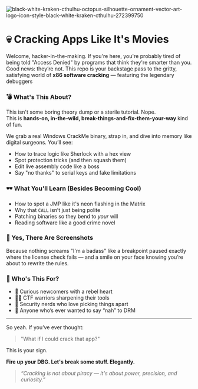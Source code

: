 ![black-white-kraken-cthulhu-octopus-silhouette-ornament-vector-art-logo-icon-style-black-white-kraken-cthulhu-272399750](https://github.com/user-attachments/assets/1aeacef4-d669-495d-a949-721a19ef5ecc)
# 💀 Cracking Apps Like It's Movies

Welcome, hacker-in-the-making. If you're here, you're probably tired of being told "Access Denied" by programs that think they're smarter than you. Good news: they’re not. This repo is your backstage pass to the gritty, satisfying world of **x86 software cracking** — featuring the legendary debuggers
### 💣 What's This About?

This isn't some boring theory dump or a sterile tutorial. Nope.  
This is **hands-on, in-the-wild, break-things-and-fix-them-your-way** kind of fun.

We grab a real Windows CrackMe binary, strap in, and dive into memory like digital surgeons. You’ll see:
- How to trace logic like Sherlock with a hex view
- Spot protection tricks (and then squash them)
- Edit live assembly code like a boss
- Say "no thanks" to serial keys and fake limitations

### 🕶️ What You'll Learn (Besides Becoming Cool)

- How to spot a JMP like it's neon flashing in the Matrix  
- Why that `CALL` isn’t just being polite  
- Patching binaries so they bend to *your* will  
- Reading software like a good crime novel

### 📸 Yes, There Are Screenshots

Because nothing screams "I'm a badass" like a breakpoint paused exactly where the license check fails — and a smile on your face knowing you’re about to rewrite the rules.

### 🧠 Who's This For?

- 👶 Curious newcomers with a rebel heart  
- 👨‍💻 CTF warriors sharpening their tools  
- 🔬 Security nerds who love picking things apart  
- 💾 Anyone who’s ever wanted to say “nah” to DRM

---

So yeah. If you’ve ever thought:

> "What if I could crack that app?"

This is your sign.

**Fire up your DBG. Let's break some stuff. Elegantly.**

> _“Cracking is not about piracy — it's about power, precision, and curiosity.”_

